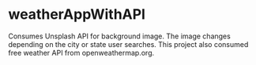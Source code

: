 # weatherAppWithAPI
Consumes Unsplash API for background image. 
The image changes depending on the city or state user searches. 
This project also consumed free weather API from openweathermap.org. 

